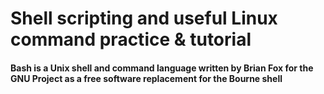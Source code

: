 # Shell scripting and useful Linux command practice & tutorial

#### Bash is a Unix shell and command language written by Brian Fox for the GNU Project as a free software replacement for the Bourne shell
